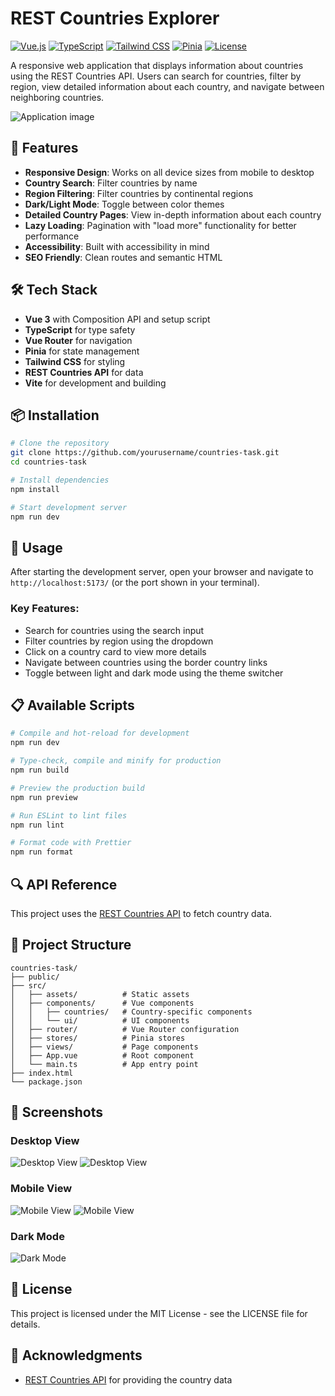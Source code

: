 # REST Countries Explorer

[![Vue.js](https://img.shields.io/badge/Vue.js-v3.5-4FC08D?logo=vue.js&logoColor=white)](https://vuejs.org/)
[![TypeScript](https://img.shields.io/badge/TypeScript-5.8-3178C6?logo=typescript&logoColor=white)](https://www.typescriptlang.org/)
[![Tailwind CSS](https://img.shields.io/badge/Tailwind_CSS-v4.1-38B2AC?logo=tailwind-css&logoColor=white)](https://tailwindcss.com/)
[![Pinia](https://img.shields.io/badge/Pinia-v3.0-yellow?logo=vue.js&logoColor=white)](https://pinia.vuejs.org/)
[![License](https://img.shields.io/badge/License-MIT-blue.svg)](LICENSE)

A responsive web application that displays information about countries using the REST Countries API. Users can search for countries, filter by region, view detailed information about each country, and navigate between neighboring countries.

![Application image](https://github.com/user-attachments/assets/8c030171-4242-464f-ac02-acaa5fbb7a95)

## 🌟 Features

- **Responsive Design**: Works on all device sizes from mobile to desktop
- **Country Search**: Filter countries by name
- **Region Filtering**: Filter countries by continental regions
- **Dark/Light Mode**: Toggle between color themes
- **Detailed Country Pages**: View in-depth information about each country
- **Lazy Loading**: Pagination with "load more" functionality for better performance
- **Accessibility**: Built with accessibility in mind
- **SEO Friendly**: Clean routes and semantic HTML

## 🛠️ Tech Stack

- **Vue 3** with Composition API and setup script
- **TypeScript** for type safety
- **Vue Router** for navigation
- **Pinia** for state management
- **Tailwind CSS** for styling
- **REST Countries API** for data
- **Vite** for development and building

## 📦 Installation

```bash
# Clone the repository
git clone https://github.com/yourusername/countries-task.git
cd countries-task

# Install dependencies
npm install

# Start development server
npm run dev
```

## 🚀 Usage

After starting the development server, open your browser and navigate to `http://localhost:5173/` (or the port shown in your terminal).

### Key Features:

- Search for countries using the search input
- Filter countries by region using the dropdown
- Click on a country card to view more details
- Navigate between countries using the border country links
- Toggle between light and dark mode using the theme switcher

## 📋 Available Scripts

```bash
# Compile and hot-reload for development
npm run dev

# Type-check, compile and minify for production
npm run build

# Preview the production build
npm run preview

# Run ESLint to lint files
npm run lint

# Format code with Prettier
npm run format
```

## 🔍 API Reference

This project uses the [REST Countries API](https://restcountries.com/) to fetch country data.

## 🧩 Project Structure

```
countries-task/
├── public/
├── src/
│   ├── assets/          # Static assets
│   ├── components/      # Vue components
│   │   ├── countries/   # Country-specific components
│   │   └── ui/          # UI components
│   ├── router/          # Vue Router configuration
│   ├── stores/          # Pinia stores
│   ├── views/           # Page components
│   ├── App.vue          # Root component
│   └── main.ts          # App entry point
├── index.html
└── package.json
```

## 📱 Screenshots

### Desktop View

![Desktop View](https://github.com/user-attachments/assets/5a422dbf-c20c-4f81-9e1a-45e9d7bee6e9)
![Desktop View]([https://github.com/user-attachments/assets/5a422dbf-c20c-4f81-9e1a-45e9d7bee6e9](https://github.com/user-attachments/assets/8c030171-4242-464f-ac02-acaa5fbb7a95))

### Mobile View

![Mobile View](https://github.com/user-attachments/assets/4f858760-ff70-479c-8da5-73c70d3f29f8)
![Mobile View](https://github.com/user-attachments/assets/8d4fea32-f0b1-4f0e-b810-b9d81eb1b301)

### Dark Mode

![Dark Mode](https://github.com/user-attachments/assets/d6a591da-aab3-4426-a451-edc36a2bfa00)


## 📄 License

This project is licensed under the MIT License - see the LICENSE file for details.

## 🙏 Acknowledgments

- [REST Countries API](https://restcountries.com/) for providing the country data
